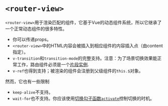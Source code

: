 # `<router-view>`

`<router-view>`用于渲染匹配的组件，它基于Vue的动态组件系统，所以它继承了一个正常动态组件的很多特性。

- 你可以传递props。
- `<router-view>`中的HTML内容会被插入到相应组件的内容插入点（由content指定）。
- `v-transition`和`transition-mode`的完整支持。注意：为了场景切换效果能正常工作，路由组件必须是一个[片段实例](http://vuejs.org/guide/best-practices.html#Fragment_Instance).
- `v-ref`也得到支持；被渲染的组件会注册到父级组件的`this.$`对象。

然而，它也有一些限制

- `keep-alive`不支持。
- `wait-for`也不支持。你应该使用[切换勾子函数`activate`](pipeline/activate.html)控制切换的时机。
